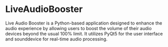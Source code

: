 # LiveAudioBooster
Live Audio Booster is a Python-based application designed to enhance the audio experience by allowing users to boost the volume of their audio devices beyond the usual 100% limit. It utilizes PyQt5 for the user interface and sounddevice for real-time audio processing.
